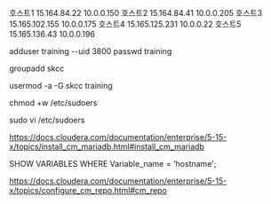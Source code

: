 호스트1
15.164.84.22
10.0.0.150
호스트2
15.164.84.41
10.0.0.205
호스트3
15.165.102.155
10.0.0.175
호스트4
15.165.125.231
10.0.0.22
호스트5
15.165.136.43
10.0.0.196

adduser training --uid 3800
passwd training

groupadd skcc


usermod -a -G skcc training

chmod +w /etc/sudoers

sudo vi /etc/sudoers

https://docs.cloudera.com/documentation/enterprise/5-15-x/topics/install_cm_mariadb.html#install_cm_mariadb

SHOW VARIABLES WHERE Variable_name = 'hostname';

https://docs.cloudera.com/documentation/enterprise/5-15-x/topics/configure_cm_repo.html#cm_repo
